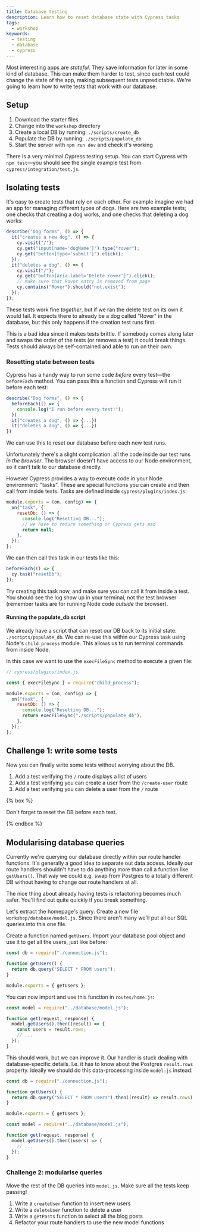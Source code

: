 ```yaml
---
title: Database testing
description: Learn how to reset database state with Cypress tasks
tags:
  - workshop
keywords:
  - testing
  - database
  - cypress
---
```


Most interesting apps are _stateful_. They save information for later in some kind of database. This can make them harder to test, since each test could change the state of the app, making subsequent tests unpredictable. We're going to learn how to write tests that work with our database.

## Setup

1. Download the starter files
1. Change into the `workshop` directory
1. Create a local DB by running: `./scripts/create_db`
1. Populate the DB by running: `./scripts/populate_db`
1. Start the server with `npm run dev` and check it's working

There is a very minimal Cypress testing setup. You can start Cypress with `npm test`—you should see the single example test from `cypress/integration/test.js`.

## Isolating tests

It's easy to create tests that rely on each other. For example imagine we had an app for managing different types of dogs. Here are two example tests; one checks that creating a dog works, and one checks that deleting a dog works:

```js
describe("Dog forms", () => {
  it("creates a new dog", () => {
    cy.visit("/");
    cy.get("input[name='dogName']").type("rover");
    cy.get("button[type='submit']").click();
  });
  it("deletes a dog", () => {
    cy.visit("/");
    cy.get("button[aria-label='Delete rover']").click();
    // make sure that Rover entry is removed from page
    cy.contains("Rover").should("not.exist");
  });
});
```

These tests work fine _together_, but if we ran the delete test on its own it would fail. It expects there to already be a dog called "Rover" in the database, but this only happens if the creation test runs first.

This is a bad idea since it makes tests brittle. If somebody comes along later and swaps the order of the tests (or removes a test) it could break things. Tests should always be self-contained and able to run on their own.

### Resetting state between tests

Cypress has a handy way to run some code _before_ every test—the `beforeEach` method. You can pass this a function and Cypress will run it before each test:

```js
describe("Dog forms", () => {
  beforeEach(() => {
    console.log("I run before every test!");
  })
  it("creates a dog", () => {...})
  it("deletes a dog", () => {...})
})
```

We can use this to reset our database before each new test runs.

Unfortunately there's a slight complication: all the code inside our test runs _in the browser_. The browser doesn't have access to our Node environment, so it can't talk to our database directly.

However Cypress provides a way to execute code in your Node environment: "tasks". These are special functions you can create and then call from inside tests. Tasks are defined inside `cypress/plugins/index.js`:

```js
module.exports = (on, config) => {
  on("task", {
    resetDb: () => {
      console.log("Resetting DB...");
      // we have to return something or Cypress gets mad
      return null;
    },
  });
};
```

We can then call this task in our tests like this:

```js
beforeEach(() => {
  cy.task("resetDb");
});
```

Try creating this task now, and make sure you can call it from inside a test. You should see the log show up in your terminal, not the test browser (remember tasks are for running Node code _outside_ the browser).

#### Running the populate_db script

We already have a script that can reset our DB back to its initial state: `./scripts/populate_db`. We can re-use this within our Cypress task using Node's `child_process` module. This allows us to run terminal commands from inside Node.

In this case we want to use the `execFileSync` method to execute a given file:

```js
// cypress/plugins/index.js

const { execFileSync } = require("child_process");

module.exports = (on, config) => {
  on("task", {
    resetDb: () => {
      console.log("Resetting DB...");
      return execFileSync("./scripts/populate_db");
    },
  });
};
```

## Challenge 1: write some tests

Now you can finally write some tests without worrying about the DB.

1. Add a test verifying the `/` route displays a list of users
1. Add a test verifying you can create a user from the `/create-user` route
1. Add a test verifying you can delete a user from the `/` route

{% box %}

Don't forget to reset the DB before each test.

{% endbox %}

## Modularising database queries

Currently we're querying our database directly within our route handler functions. It's generally a good idea to separate out data access. Ideally our route handlers shouldn't have to do anything more than call a function like `getUsers()`. That way we could e.g. swap from Postgres to a totally different DB without having to change our route handlers at all.

The nice thing about already having tests is refactoring becomes much safer. You'll find out quite quickly if you break something.

Let's extract the homepage's query. Create a new file `workshop/database/model.js`. Since there aren't many we'll put all our SQL queries into this one file.

Create a function named `getUsers`. Import your database pool object and use it to get all the users, just like before:

```js
const db = require("./connection.js");

function getUsers() {
  return db.query("SELECT * FROM users");
}

module.exports = { getUsers };
```

You can now import and use this function in `routes/home.js`:

```js
const model = require("../database/model.js");

function get(request, response) {
  model.getUsers().then((result) => {
    const users = result.rows;
    // ...
  });
}
```

This should work, but we can improve it. Our handler is stuck dealing with database-specific details. I.e. it has to know about the Postgres `result.rows` property. Ideally we should do this data-processing inside `model.js` instead:

```js
const db = require("./connection.js");

function getUsers() {
  return db.query("SELECT * FROM users").then((result) => result.rows);
}

module.exports = { getUsers };
```

```js
const model = require("../database/model.js");

function get(request, response) {
  model.getUsers().then((users) => {
    // ...
  });
}
```

### Challenge 2: modularise queries

Move the rest of the DB queries into `model.js`. Make sure all the tests keep passing!

1. Write a `createUser` function to insert new users
1. Write a `deleteUser` function to delete a user
1. Write a `getPosts` function to select all the blog posts
1. Refactor your route handlers to use the new model functions
